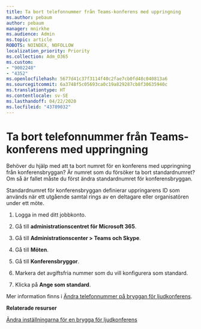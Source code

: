 ```yaml
---
title: Ta bort telefonnummer från Teams-konferens med uppringning
ms.author: pebaum
author: pebaum
manager: mnirkhe
ms.audience: Admin
ms.topic: article
ROBOTS: NOINDEX, NOFOLLOW
localization_priority: Priority
ms.collection: Adm_O365
ms.custom:
- "9002248"
- "4352"
ms.openlocfilehash: 5677d41c37f3114f40c2fae7cb0fd48c040813a6
ms.sourcegitcommit: 6a3748f5c05693ca0c19a829287cb8f30635940c
ms.translationtype: HT
ms.contentlocale: sv-SE
ms.lasthandoff: 04/22/2020
ms.locfileid: "43789032"
---
```

# <a name="teams-dial-in-conferencing-number-removal"></a>Ta bort telefonnummer från Teams-konferens med uppringning

Behöver du hjälp med att ta bort numret för en konferens med uppringning från konferensbryggan? Är numret som du försöker ta bort standardnumret? Om så är fallet måste du först ändra standardnumret för konferensbryggan.

Standardnumret för konferensbryggan definierar uppringarens ID som används när ett utgående samtal rings av en deltagare eller organisatören under ett möte.

1. Logga in med ditt jobbkonto.

2. Gå till **administrationscentret för Microsoft 365**.

3. Gå till **Administrationscenter > Teams och Skype**.

4. Gå till **Möten**.

5. Gå till **Konferensbryggor**.

6. Markera det avgiftsfria nummer som du vill konfigurera som standard.

7. Klicka på **Ange som standard**.

Mer information finns i [Ändra telefonnummer på bryggan för ljudkonferens](https://docs.microsoft.com/microsoftteams/change-the-phone-numbers-on-your-audio-conferencing-bridge).

**Relaterade resurser**

[Ändra inställningarna för en brygga för ljudkonferens](https://docs.microsoft.com/microsoftteams/change-the-settings-for-an-audio-conferencing-bridge)
